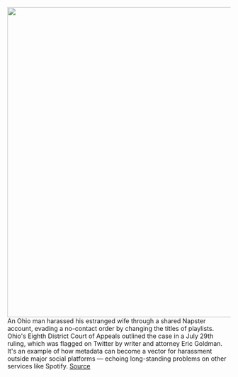 <img src='https://cdn.vox-cdn.com/thumbor/Nm2apMPluc2VR2CaRm5OjjT9dkQ=/0x0:3364x2243/1200x800/filters:focal(1413x853:1951x1391)/cdn.vox-cdn.com/uploads/chorus_image/image/69667089/1083228848.0.jpg' width='700px' /><br/>
An Ohio man harassed his estranged wife through a shared Napster account, evading a no-contact order by changing the titles of playlists. Ohio's Eighth District Court of Appeals outlined the case in a July 29th ruling, which was flagged on Twitter by writer and attorney Eric Goldman. It's an example of how metadata can become a vector for harassment outside major social platforms — echoing long-standing problems on other services like Spotify.
<a href='https://www.theverge.com/2021/8/2/22605750/ohio-man-napster-music-service-restraining-order-violation'> Source <a/>